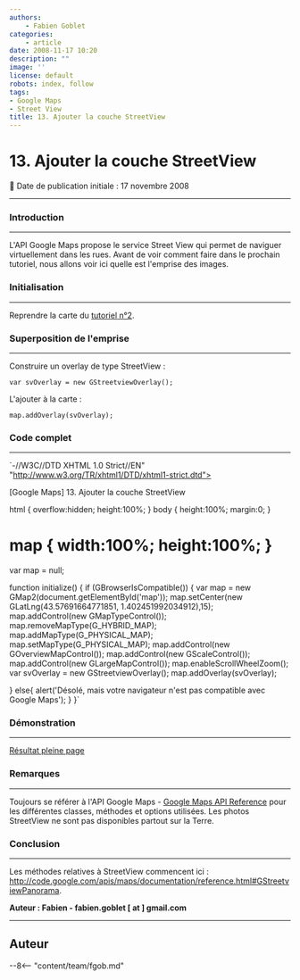 ```yaml
---
authors:
    - Fabien Goblet
categories:
    - article
date: 2008-11-17 10:20
description: ""
image: ''
license: default
robots: index, follow
tags:
- Google Maps
- Street View
title: 13. Ajouter la couche StreetView
---
```


# 13. Ajouter la couche StreetView

:calendar: Date de publication initiale : 17 novembre 2008

----

### Introduction

---

L'API Google Maps propose le service Street View qui permet de naviguer virtuellement dans les rues. Avant de voir comment faire dans le prochain tutoriel, nous allons voir ici quelle est l'emprise des images.  

### Initialisation

---

Reprendre la carte du [tutoriel n°2](http://www.geotribu.net/node/13).  

### Superposition de l'emprise

---

Construire un overlay de type StreetView :  

`var svOverlay = new GStreetviewOverlay();`  

L'ajouter à la carte :  

`map.addOverlay(svOverlay);`  

### Code complet

---

`-//W3C//DTD XHTML 1.0 Strict//EN" "http://www.w3.org/TR/xhtml1/DTD/xhtml1-strict.dtd">  

[Google Maps] 13. Ajouter la couche StreetView  

html { overflow:hidden; height:100%; }
body { height:100%; margin:0; }
# map { width:100%; height:100%; }

var map = null;

function initialize() {
if (GBrowserIsCompatible()) {
var map = new GMap2(document.getElementById('map'));
map.setCenter(new GLatLng(43.57691664771851, 1.402451992034912),15);
map.addControl(new GMapTypeControl());
map.removeMapType(G\_HYBRID\_MAP);
map.addMapType(G\_PHYSICAL\_MAP);
map.setMapType(G\_PHYSICAL\_MAP);
map.addControl(new GOverviewMapControl());
map.addControl(new GScaleControl());
map.addControl(new GLargeMapControl());
map.enableScrollWheelZoom();
var svOverlay = new GStreetviewOverlay();
map.addOverlay(svOverlay);

}
else{
alert('Désolé, mais votre navigateur n\'est pas compatible avec Google Maps');
}
}`  

### Démonstration

---

[Résultat pleine page](http://88.191.39.115/fabien/geotribu/%5bgeotribu%5d_Google-Maps_tuto13.html)

### Remarques

---

Toujours se référer à l'API Google Maps - [Google Maps API Reference](http://code.google.com/apis/maps/documentation/reference.html) pour les différentes classes, méthodes et options utilisées.
Les photos StreetView ne sont pas disponibles partout sur la Terre.

### Conclusion

---

Les méthodes relatives à StreetView commencent ici : <http://code.google.com/apis/maps/documentation/reference.html#GStreetviewPanorama>.

**Auteur : Fabien - fabien.goblet [ at ] gmail.com**

----

## Auteur

--8<-- "content/team/fgob.md"
